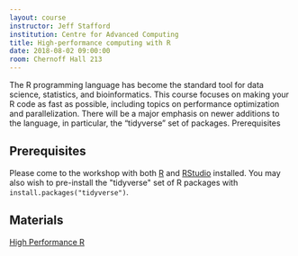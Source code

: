 ```yaml
---
layout: course
instructor: Jeff Stafford
institution: Centre for Advanced Computing
title: High-performance computing with R
date: 2018-08-02 09:00:00
room: Chernoff Hall 213
---
```


The R programming language has become the standard tool for data science,
statistics, and bioinformatics. This course focuses on making your R code as
fast as possible, including topics on performance optimization and
parallelization. There will be a major emphasis on newer additions to the
language, in particular, the “tidyverse” set of packages.
Prerequisites

## Prerequisites

Please come to the workshop with both [R](https://www.r-project.org/) and
[RStudio](https://www.rstudio.com/) installed. You may also wish
to pre-install the "tidyverse" set of R packages with
`install.packages("tidyverse")`.

## Materials

[High Performance R](https://jstaf.github.io/hpc-r/)
